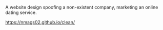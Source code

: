 A website design spoofing a non-existent company, marketing an online dating service.


https://nmags02.github.io/clean/
